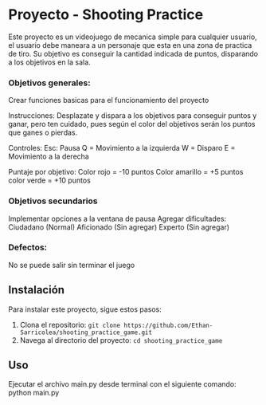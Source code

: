 # Proyecto - Shooting Practice

Este proyecto es un videojuego de mecanica simple para cualquier usuario, el usuario debe maneara a un personaje
que esta en una zona de practica de tiro. Su objetivo es conseguir la cantidad indicada de puntos, disparando a los
objetivos en la sala.

### Objetivos generales:

Crear funciones basicas para el funcionamiento del proyecto

Instrucciones:
    Desplazate y dispara a los objetivos para conseguir puntos y ganar, pero ten cuidado,
    pues según el color del objetivos serán los puntos que ganes o pierdas.

Controles:
    Esc: Pausa
    Q = Movimiento a la izquierda
    W = Disparo
    E = Movimiento a la derecha

Puntaje por objetivo:
    Color rojo = -10 puntos
    Color amarillo = +5 puntos
    color verde = +10 puntos

### Objetivos secundarios

Implementar opciones a la ventana de pausa
Agregar dificultades:
    Ciudadano  (Normal)
    Aficionado (Sin agregar)
    Experto (Sin agregar)

### Defectos:
No se puede salir sin terminar el juego

## Instalación

Para instalar este proyecto, sigue estos pasos:

1. Clona el repositorio: `git clone https://github.com/Ethan-Sarricolea/shooting_practice_game.git`
2. Navega al directorio del proyecto: `cd shooting_practice_game`

## Uso

Ejecutar el archivo main.py desde terminal con el siguiente comando:
python main.py
